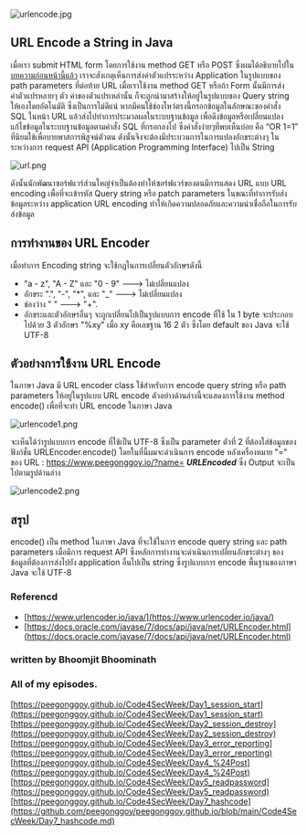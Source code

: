![urlencode.jpg](https://peegonggoy.github.io/Code4SecWeek/PicCode4Sec/urlencode.jpg)

## URL Encode a String in Java
เมื่อเรา submit HTML form โดยการใช้งาน method GET หรือ POST ซึ่งผมได้อธิบายไปใน[บทความก่อนหน้านี้แล้ว](https://peegonggoy.github.io/Code4SecWeek/Day4_%24Post) เราจะสังเกตุเห็นการส่งค่าตัวแปรระหว่าง Application ในรูปแบบของ path parameters ที่ต่อท้าย URL เมื่อเราใช้งาน method GET หรือถ้า Form นั้นมีการส่งค่าตัวแปรหลายๆ ตัว ค่าของตัวแปรเหล่านั้น ก็จะถูกนำมาสร้างให้อยู่ในรูปแบบของ Query string ให้เองโดยอัตโนมัติ ซึ่งเป็นการไม่ดีแน่ หากมีคนใช้ช่องโหว่ตรงนี้กรอกข้อมูลในลักษณะของคำสั่ง SQL ในหน้า URL แล้วส่งไปทำการประมวลผลในระบบฐานข้อมูล เพื่อดึงข้อมูลหรือเปลี่ยนแปลงแก้ไขข้อมูลในระบบฐานข้อมูลตามคำสั่ง SQL ที่กรอกลงไป ซึ่งคำสั่งง่ายๆที่พบเห็นบ่อย คือ “OR 1=1” ที่นิยมใช้เพื่อบายพาสการพิสูจน์ตัวตน ดังนั้นจึงจะต้องมีประบวนการในการแปลงอักขระต่างๆ ในระหว่างการ request API (Application Programming Interface) ไปเป็น String

![url.png](https://peegonggoy.github.io/Code4SecWeek/PicCode4Sec/url.png)

ดังนั้นนักพัฒนาซอร์ฟแวร์ส่วนใหญ่จำเป็นต้องทำให้ซอร์ฟแวร์ของตนมีการแสดง URL แบบ URL encoding เพื่อที่จะเข้ารหัส Query string หรือ patch parameters ในขณะที่ทำการรับส่งข้อมูลระหว่าง application URL encoding ทำให้เกิดความปลอดภัยและความน่าเชื่อถือในการรับส่งข้อมูล

## การทำงานของ URL Encoder
เมื่อทำการ Encoding string จะใช้กฎในการเปลี่ยนตัวอักษรดังนี้
* "a - z", "A - Z" และ "0 - 9" ---> ไม่เปลี่ยนแปลง
* อักขระ ".", "-", "*", และ "_" ---> ไม่เปลี่ยนแปลง
* ช่องว่าง " " ---> "+".
* อักขระและตัวอักษรอื่นๆ จะถูกเปลี่ยนไปเป็นรูปแบบการ encode ที่ใช้ ใน 1 byte จะประกอบไปด้วย 3 ตัวอักษร "%xy" เมื่อ xy คือเลขฐาน 16 2 ตัว ซึ่งโดย default ของ Java จะใช้ UTF-8

## ตัวอย่างการใช้งาน URL Encode
ในภาษา Java มี URL encoder class ใช้สำหรับการ encode query string หรือ path parameters ให้อยู่ในรูปแบบ URL encode ตัวอย่างด้านล่างนี้จะแสดงการใช้งาน method encode() เพื่อที่จะทำ URL encode ในภาษา Java

![urlencode1.png](https://peegonggoy.github.io/Code4SecWeek/PicCode4Sec/urlencode1.png)

จะเห็นได้ว่ารูปแบบการ encode ที่ใช้เป็น UTF-8 ซึ่งเป็น parameter ตัวที่ 2 ที่ต้องใส่ข้อมูลของฟังก์ชั่น URLEncoder.encode() โดยในที่นี้ผมจะดำเนินการ encode หลังเครื่องหมาย "=" ของ URL : https://www.peegonggoy.io/?name= **_URLEncoded_** ซึ่ง Output จะเป็นไปตามรูปด้านล่าง

![urlencode2.png](https://peegonggoy.github.io/Code4SecWeek/PicCode4Sec/urlencode2.png)

## สรุป
encode() เป็น method ในภาษา Java ที่จะใช้ในการ encode query string และ path parameters เมื่อมีการ request API ซึ่งหลักการทำงานจะดำเนินการเปลี่ยนอักขระต่างๆ ของข้อมูลที่ต้องการส่งไปยัง application อื่นไปเป็น string ซึ่งรูปแบบการ encode พื้นฐานของภาษา Java จะใช้ UTF-8 


### Referencd
* [https://www.urlencoder.io/java/](https://www.urlencoder.io/java/)
* [https://docs.oracle.com/javase/7/docs/api/java/net/URLEncoder.html](https://docs.oracle.com/javase/7/docs/api/java/net/URLEncoder.html)

### written by Bhoomjit Bhoominath


### All of my episodes.
[https://peegonggoy.github.io/Code4SecWeek/Day1_session_start](https://peegonggoy.github.io/Code4SecWeek/Day1_session_start)<br>
[https://peegonggoy.github.io/Code4SecWeek/Day2_session_destroy](https://peegonggoy.github.io/Code4SecWeek/Day2_session_destroy)<br>
[https://peegonggoy.github.io/Code4SecWeek/Day3_error_reporting](https://peegonggoy.github.io/Code4SecWeek/Day3_error_reporting)<br>
[https://peegonggoy.github.io/Code4SecWeek/Day4_%24Post](https://peegonggoy.github.io/Code4SecWeek/Day4_%24Post)<br>
[https://peegonggoy.github.io/Code4SecWeek/Day5_readpassword](https://peegonggoy.github.io/Code4SecWeek/Day5_readpassword)<br>
[https://peegonggoy.github.io/Code4SecWeek/Day7_hashcode](https://github.com/peegonggoy/peegonggoy.github.io/blob/main/Code4SecWeek/Day7_hashcode.md)<br>